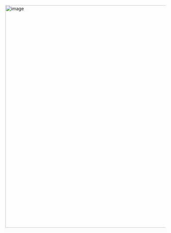 <img width="991" height="698" alt="image" src="https://github.com/user-attachments/assets/e65a76a7-feee-4411-a4c8-907aa92cff61" />
